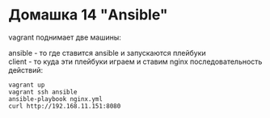 # Домашка 14 "Ansible"

vagrant поднимает две машины: 
    
  ansible - то где ставится ansible и запускаются плейбуки  
  client - то куда эти плейбуки играем и ставим nginx
последовательность действий:

    vagrant up
    vagrant ssh ansible
    ansible-playbook nginx.yml
    curl http://192.168.11.151:8080

